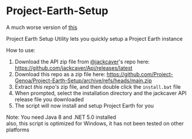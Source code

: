 # Project-Earth-Setup
A much worse version of [this](https://github.com/SuperMatejCZ/ProjectEarthLauncher)


Project Earth Setup Utility lets you quickly setup a Project Earth instance

How to use:
1. Download the API zip file from [@jackcaver](https://github.com/jackcaver)'s repo here: https://github.com/jackcaver/Api/releases/latest
2. Download this repo as a zip file here: https://github.com/Project-Genoa/Project-Earth-Setup/archive/refs/heads/main.zip
3. Extract *this repo's* zip file, and then double click the `install.bat` file
4. When prompted, select the installation directory and the jackcaver API release file you downloaded
5. The script will now install and setup Project Earth for you

Note: You need Java 8 and .NET 5.0 installed<br/>
also, this script is optimized for Windows, it has not been tested on other platforms
